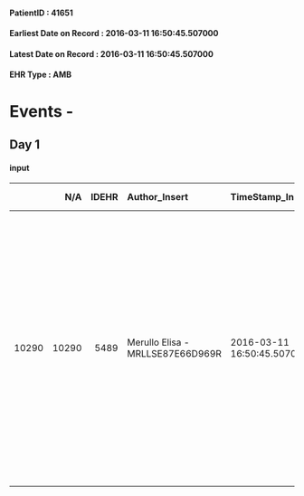 
#### PatientID : 41651
#### Earliest Date on Record : 2016-03-11 16:50:45.507000
#### Latest Date on Record : 2016-03-11 16:50:45.507000
#### EHR Type : AMB

# Events - 

## Day 1

#### input
|       |    N/A |   IDEHR | Author_Insert                    | TimeStamp_Insert           | EHRType   |   PatientID |   IDDigitalSignDocument | persone_vicine   |   Unnamed: 0_x.1 |   IDANAMNESI_SOCIALE | Patient    | FamigliaAltro   | Paziente_T   | FamigliaAltro_T   |   Non_Rilevabile_x.1 | Note_Non_Rilevabile_x.1   | opt_Problemi   | Note_I                                                                                                                                                                  | ds_note_timori                                                                               | opt_paziente_a   | opt_famiglia_a   | opt_adeguatezza   | ds_note_ad                                                | opt_paziente_solo   | ds_note_con                                                                                                                                                                                                                                                                     | opt_presente_assente   | Caregiver_principale   | opt_capacita   | ds_familiari_coinv   | opt_necessario   | opt_presente   | opt_risorse_ec   | opt_paziente_psi   | opt_Ins_vol   | ds_note_prio                                                                                                                | opt_paziente_ad   | opt_caregiver_ad   | opt_esenzione   | opt_inv_civile   | Needs               | Domestic partnership   | Fragility   | opt_disponibilita_f   | opt_indennita_acc   | opt_legge   | opt_famiglia_psi   | opt_disponibilit_paz   |
|------:|-------:|--------:|:---------------------------------|:---------------------------|:----------|------------:|------------------------:|:-----------------|-----------------:|---------------------:|:-----------|:----------------|:-------------|:------------------|---------------------:|:--------------------------|:---------------|:------------------------------------------------------------------------------------------------------------------------------------------------------------------------|:---------------------------------------------------------------------------------------------|:-----------------|:-----------------|:------------------|:----------------------------------------------------------|:--------------------|:--------------------------------------------------------------------------------------------------------------------------------------------------------------------------------------------------------------------------------------------------------------------------------|:-----------------------|:-----------------------|:---------------|:---------------------|:-----------------|:---------------|:-----------------|:-------------------|:--------------|:----------------------------------------------------------------------------------------------------------------------------|:------------------|:-------------------|:----------------|:-----------------|:--------------------|:-----------------------|:------------|:----------------------|:--------------------|:------------|:-------------------|:-----------------------|
| 10290 |  10290 |    5489 | Merullo Elisa - MRLLSE87E66D969R | 2016-03-11 16:50:45.507000 | AMB       |       41651 |                  299977 | N/A              |             2788 |                 1803 | Parziale#2 | Si#1            | No#0         | Si#1              |                    0 | NR                        | No#0           | Il pz sa in parte della malattia. Problemi comunque di lingua (pz parla solo inglese). Familiari consapevoli della prognosi: la zia mi chiede cosa deve dire al nipote. | I familiari sembravano sereni: pi√π volte mi hanno detto che era molto chiara la situazione. | Indefinite#2     | Congruenti#1     | No#0              | Presenti solo tre componenti della famiglia qui in Italia | No#0                | Il pz si √® presentato il 25/02 in Italia per curarsi. In teoria doveva vivere presso il domicilio del fratello ma √® stato subito ricoverato in ospedale per occlusione. In Italia presenti solo il fratello, lo zio e la moglie dello zia. I genitori del pz sono in Eritrea. | Presente#1             | aunt                   | Adeguato#0     | fratello e zia       | No#0             | No#0           | Non adeguate#0   | No#0               | No#0          | Il bisogno espresso √® a livello clinico assistenziale. Spiegato il senso della nostra assistenza ma difficolt√† di lingua. | Parziale#1        | Totale#2           | No#0            | No#0             | Clinici#0;Sociali#1 | Altri parenti#3        | nessuna#0   | No#0                  | No#0                | No#0        | No#0               | No#0                   |


